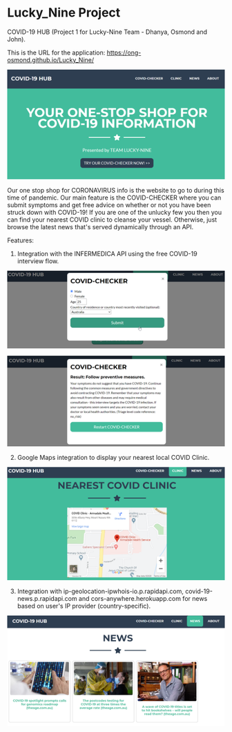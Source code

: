 # Lucky_Nine Project

COVID-19 HUB (Project 1 for Lucky-Nine Team - Dhanya, Osmond and John).

This is the URL for the application: https://ong-osmond.github.io/Lucky_Nine/

![Index Page](/assets/img/readme/01-Landing-Page.png)

Our one stop shop for CORONAVIRUS info is the website to go to during this time of pandemic. 
Our main feature is the COVID-CHECKER where you can submit symptoms and get free advice on whether or not you have been struck down with COVID-19! If you are one of the unlucky few you then you can find your nearest COVID clinic to cleanse your vessel. Otherwise, just browse the latest news that's served dynamically through an API.

Features:

1. Integration with the INFERMEDICA API using the free COVID-19 interview flow.

![COVID-CHECKER](/assets/img/readme/02-COVID-Checker.png)

![COVID-CHECKER-RESULTS](/assets/img/readme/02-COVID-Checker-Result.png)

2. Google Maps integration to display your nearest local COVID Clinic.

![COVID-Clinic](assets/img/readme/03-COVID-Clinic.png)

3. Integration with ip-geolocation-ipwhois-io.p.rapidapi.com, covid-19-news.p.rapidapi.com and cors-anywhere.herokuapp.com for news based on user's IP provider (country-specific).

![COVID-News](assets/img/readme/04-COVID-News.png)
